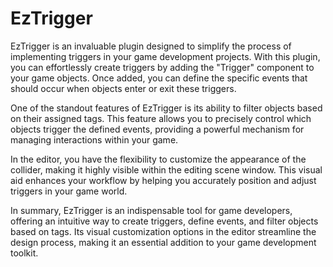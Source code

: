 # EzTrigger

EzTrigger is an invaluable plugin designed to simplify the process of implementing triggers in your game development projects. With this plugin, you can effortlessly create triggers by adding the "Trigger" component to your game objects. Once added, you can define the specific events that should occur when objects enter or exit these triggers.

One of the standout features of EzTrigger is its ability to filter objects based on their assigned tags. This feature allows you to precisely control which objects trigger the defined events, providing a powerful mechanism for managing interactions within your game.

In the editor, you have the flexibility to customize the appearance of the collider, making it highly visible within the editing scene window. This visual aid enhances your workflow by helping you accurately position and adjust triggers in your game world.

In summary, EzTrigger is an indispensable tool for game developers, offering an intuitive way to create triggers, define events, and filter objects based on tags. Its visual customization options in the editor streamline the design process, making it an essential addition to your game development toolkit.
